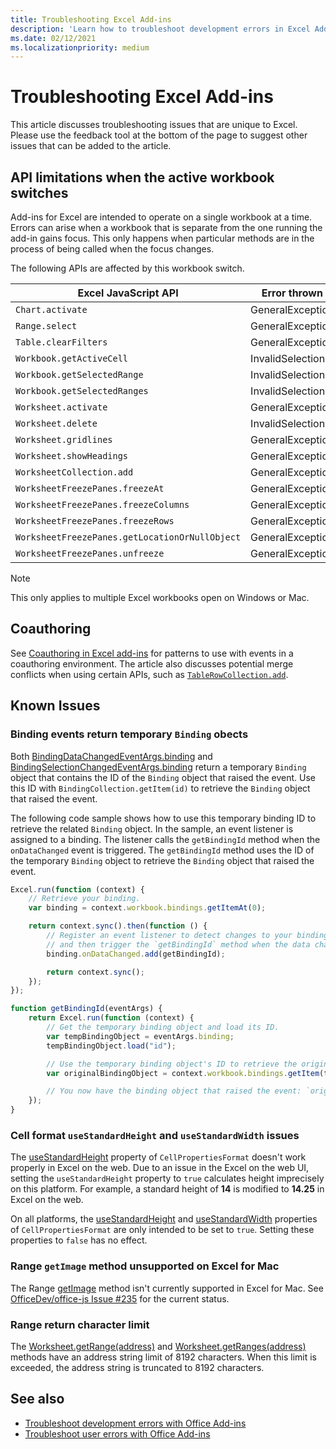 ```yaml
---
title: Troubleshooting Excel Add-ins
description: 'Learn how to troubleshoot development errors in Excel Add-ins.'
ms.date: 02/12/2021
ms.localizationpriority: medium
---
```


# Troubleshooting Excel Add-ins

This article discusses troubleshooting issues that are unique to Excel. Please use the feedback tool at the bottom of the page to suggest other issues that can be added to the article.

## API limitations when the active workbook switches

Add-ins for Excel are intended to operate on a single workbook at a time. Errors can arise when a workbook that is separate from the one running the add-in gains focus. This only happens when particular methods are in the process of being called when the focus changes.

The following APIs are affected by this workbook switch.

|Excel JavaScript API | Error thrown |
|--|--|
| `Chart.activate` | GeneralException |
| `Range.select` | GeneralException |
| `Table.clearFilters` | GeneralException |
| `Workbook.getActiveCell`  | InvalidSelection|
| `Workbook.getSelectedRange` | InvalidSelection|
| `Workbook.getSelectedRanges`  | InvalidSelection|
| `Worksheet.activate` | GeneralException |
| `Worksheet.delete`  | InvalidSelection|
| `Worksheet.gridlines` | GeneralException |
| `Worksheet.showHeadings` | GeneralException |
| `WorksheetCollection.add` | GeneralException |
| `WorksheetFreezePanes.freezeAt` | GeneralException |
| `WorksheetFreezePanes.freezeColumns` | GeneralException |
| `WorksheetFreezePanes.freezeRows` | GeneralException |
| `WorksheetFreezePanes.getLocationOrNullObject`| GeneralException |
| `WorksheetFreezePanes.unfreeze` | GeneralException |

> [!NOTE]
> This only applies to multiple Excel workbooks open on Windows or Mac.

## Coauthoring

See [Coauthoring in Excel add-ins](co-authoring-in-excel-add-ins.md) for patterns to use with events in a coauthoring environment. The article also discusses potential merge conflicts when using certain APIs, such as [`TableRowCollection.add`](/javascript/api/excel/excel.tablerowcollection#add_index__values_).

## Known Issues

### Binding events return temporary `Binding` obects

Both [BindingDataChangedEventArgs.binding](/javascript/api/excel/excel.bindingdatachangedeventargs#binding) and [BindingSelectionChangedEventArgs.binding](/javascript/api/excel/excel.bindingselectionchangedeventargs#binding) return a temporary `Binding` object that contains the ID of the `Binding` object that raised the event. Use this ID with `BindingCollection.getItem(id)` to retrieve the `Binding` object that raised the event.

The following code sample shows how to use this temporary binding ID to retrieve the related `Binding` object. In the sample, an event listener is assigned to a binding. The listener calls the `getBindingId` method when the `onDataChanged` event is triggered. The `getBindingId` method uses the ID of the temporary `Binding` object to retrieve the `Binding` object that raised the event.

```js
Excel.run(function (context) {
    // Retrieve your binding.
    var binding = context.workbook.bindings.getItemAt(0);

    return context.sync().then(function () {
        // Register an event listener to detect changes to your binding
        // and then trigger the `getBindingId` method when the data changes. 
        binding.onDataChanged.add(getBindingId);

        return context.sync();
    });
});

function getBindingId(eventArgs) {
    return Excel.run(function (context) {
        // Get the temporary binding object and load its ID. 
        var tempBindingObject = eventArgs.binding;
        tempBindingObject.load("id");

        // Use the temporary binding object's ID to retrieve the original binding object. 
        var originalBindingObject = context.workbook.bindings.getItem(tempBindingObject.id);

        // You now have the binding object that raised the event: `originalBindingObject`. 
    });
}
```

### Cell format `useStandardHeight` and `useStandardWidth` issues

The [useStandardHeight](/javascript/api/excel/excel.cellpropertiesformat#useStandardHeight) property of `CellPropertiesFormat` doesn't work properly in Excel on the web. Due to an issue in the Excel on the web UI, setting the `useStandardHeight` property to `true` calculates height imprecisely on this platform. For example, a standard height of **14** is modified to **14.25** in Excel on the web.

On all platforms, the [useStandardHeight](/javascript/api/excel/excel.cellpropertiesformat#useStandardHeight) and [useStandardWidth](/javascript/api/excel/excel.cellpropertiesformat#useStandardWidth) properties of `CellPropertiesFormat` are only intended to be set to `true`. Setting these properties to `false` has no effect. 

### Range `getImage` method unsupported on Excel for Mac

The Range [getImage](/javascript/api/excel/excel.range#getImage__) method isn't currently supported in Excel for Mac. See [OfficeDev/office-js Issue #235](https://github.com/OfficeDev/office-js/issues/235) for the current status.

### Range return character limit

The [Worksheet.getRange(address)](/javascript/api/excel/excel.worksheet#getRange_address_) and [Worksheet.getRanges(address)](/javascript/api/excel/excel.worksheet#getRanges_address_) methods have an address string limit of 8192 characters. When this limit is exceeded, the address string is truncated to 8192 characters.

## See also

- [Troubleshoot development errors with Office Add-ins](../testing/troubleshoot-development-errors.md)
- [Troubleshoot user errors with Office Add-ins](../testing/testing-and-troubleshooting.md)
